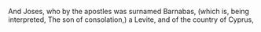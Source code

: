 And Joses, who by the apostles was surnamed Barnabas, (which is, being interpreted, The son of consolation,) a Levite, and of the country of Cyprus,
